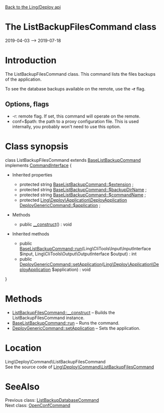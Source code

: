 [Back to the Ling/Deploy api](https://github.com/lingtalfi/Deploy/blob/master/doc/api/Ling/Deploy.md)



The ListBackupFilesCommand class
================
2019-04-03 --> 2019-07-18






Introduction
============

The ListBackupFilesCommand class.
This command lists the files backups of the application.

To see the database backups available on the remote, use the **-r** flag.




Options, flags
-------------
- -r: remote flag. If set, this command will operate on the remote.
- conf=$path: the path to a proxy configuration file. This is used internally, you probably won't need to use this option.



Class synopsis
==============


class <span class="pl-k">ListBackupFilesCommand</span> extends [BaseListBackupCommand](https://github.com/lingtalfi/Deploy/blob/master/doc/api/Ling/Deploy/Command/BaseListBackupCommand.md) implements [CommandInterface](https://github.com/lingtalfi/CliTools/blob/master/doc/api/Ling/CliTools/Command/CommandInterface.md) {

- Inherited properties
    - protected string [BaseListBackupCommand::$extension](#property-extension) ;
    - protected string [BaseListBackupCommand::$backupDirName](#property-backupDirName) ;
    - protected string [BaseListBackupCommand::$commandName](#property-commandName) ;
    - protected [Ling\Deploy\Application\DeployApplication](https://github.com/lingtalfi/Deploy/blob/master/doc/api/Ling/Deploy/Application/DeployApplication.md) [DeployGenericCommand::$application](#property-application) ;

- Methods
    - public [__construct](https://github.com/lingtalfi/Deploy/blob/master/doc/api/Ling/Deploy/Command/ListBackupFilesCommand/__construct.md)() : void

- Inherited methods
    - public [BaseListBackupCommand::run](https://github.com/lingtalfi/Deploy/blob/master/doc/api/Ling/Deploy/Command/BaseListBackupCommand/run.md)(Ling\CliTools\Input\InputInterface $input, Ling\CliTools\Output\OutputInterface $output) : int
    - public [DeployGenericCommand::setApplication](https://github.com/lingtalfi/Deploy/blob/master/doc/api/Ling/Deploy/Command/DeployGenericCommand/setApplication.md)([Ling\Deploy\Application\DeployApplication](https://github.com/lingtalfi/Deploy/blob/master/doc/api/Ling/Deploy/Application/DeployApplication.md) $application) : void

}






Methods
==============

- [ListBackupFilesCommand::__construct](https://github.com/lingtalfi/Deploy/blob/master/doc/api/Ling/Deploy/Command/ListBackupFilesCommand/__construct.md) &ndash; Builds the ListBackupFilesCommand instance.
- [BaseListBackupCommand::run](https://github.com/lingtalfi/Deploy/blob/master/doc/api/Ling/Deploy/Command/BaseListBackupCommand/run.md) &ndash; Runs the command.
- [DeployGenericCommand::setApplication](https://github.com/lingtalfi/Deploy/blob/master/doc/api/Ling/Deploy/Command/DeployGenericCommand/setApplication.md) &ndash; Sets the application.





Location
=============
Ling\Deploy\Command\ListBackupFilesCommand<br>
See the source code of [Ling\Deploy\Command\ListBackupFilesCommand](https://github.com/lingtalfi/Deploy/blob/master/Command/ListBackupFilesCommand.php)



SeeAlso
==============
Previous class: [ListBackupDatabaseCommand](https://github.com/lingtalfi/Deploy/blob/master/doc/api/Ling/Deploy/Command/ListBackupDatabaseCommand.md)<br>Next class: [OpenConfCommand](https://github.com/lingtalfi/Deploy/blob/master/doc/api/Ling/Deploy/Command/OpenConfCommand.md)<br>
